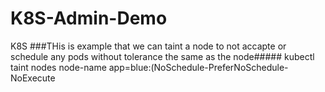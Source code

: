 # K8S-Admin-Demo
K8S
###THis is example that we can taint a node to not accapte or schedule any pods without tolerance the same as the node##### 
kubectl taint nodes node-name app=blue:(NoSchedule-PreferNoSchedule-NoExecute
